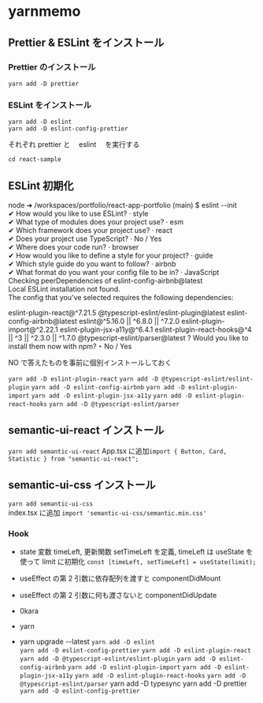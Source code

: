 # yarnmemo

## Prettier & ESLint をインストール

### Prettier のインストール

`yarn add -D prettier`

### ESLint をインストール

`yarn add -D eslint`  
`yarn add -D eslint-config-prettier`

<!-- `yarn add -D eslint-plugin-prettier`非推奨になったぽいのでいらない -->

それぞれ prettier と　 eslint 　を実行する

`cd react-sample`

## ESLint 初期化

node ➜ /workspaces/portfolio/react-app-portfolio (main) $ eslint --init  
✔ How would you like to use ESLint? · style  
✔ What type of modules does your project use? · esm  
✔ Which framework does your project use? · react  
✔ Does your project use TypeScript? · No / Yes  
✔ Where does your code run? · browser  
✔ How would you like to define a style for your project? · guide  
✔ Which style guide do you want to follow? · airbnb  
✔ What format do you want your config file to be in? · JavaScript  
Checking peerDependencies of eslint-config-airbnb@latest  
Local ESLint installation not found.  
The config that you've selected requires the following dependencies:

eslint-plugin-react@^7.21.5 @typescript-eslint/eslint-plugin@latest eslint-config-airbnb@latest eslint@^5.16.0 || ^6.8.0 || ^7.2.0 eslint-plugin-import@^2.22.1 eslint-plugin-jsx-a11y@^6.4.1 eslint-plugin-react-hooks@^4 || ^3 || ^2.3.0 || ^1.7.0 @typescript-eslint/parser@latest
? Would you like to install them now with npm? ‣ No / Yes

NO で答えたものを事前に個別インストールしておく

`yarn add -D eslint-plugin-react`
`yarn add -D @typescript-eslint/eslint-plugin`
`yarn add -D eslint-config-airbnb`
`yarn add -D eslint-plugin-import`
`yarn add -D eslint-plugin-jsx-a11y`
`yarn add -D eslint-plugin-react-hooks`
`yarn add -D @typescript-eslint/parser`

## semantic-ui-react インストール

`yarn add semantic-ui-react`
App.tsx に追加`import { Button, Card, Statistic } from "semantic-ui-react";`

## semantic-ui-css インストール

`yarn add semantic-ui-css`  
index.tsx に追加 `import 'semantic-ui-css/semantic.min.css'`

### Hook

- state 変数 timeLeft, 更新関数 setTimeLeft を定義, timeLeft は useState を使って limit に初期化
  `const [timeLeft, setTimeLeft] = useState(limit);`

- useEffect の第 2 引数に依存配列を渡すと componentDidMount
- useEffect の第 2 引数に何も渡さないと componentDidUpdate



- 0kara
- yarn
- yarn upgrade --latest
`yarn add -D eslint`  
`yarn add -D eslint-config-prettier`
`yarn add -D eslint-plugin-react`
`yarn add -D @typescript-eslint/eslint-plugin`
`yarn add -D eslint-config-airbnb`
`yarn add -D eslint-plugin-import`
`yarn add -D eslint-plugin-jsx-a11y`
`yarn add -D eslint-plugin-react-hooks`
`yarn add -D @typescript-eslint/parser`
 yarn add -D typesync
 yarn add -D prettier
 `yarn add -D eslint-config-prettier`

